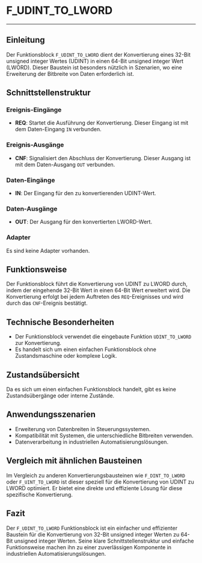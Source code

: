 # F_UDINT_TO_LWORD

* * * * * * * * * *
## Einleitung
Der Funktionsblock `F_UDINT_TO_LWORD` dient der Konvertierung eines 32-Bit unsigned integer Wertes (UDINT) in einen 64-Bit unsigned integer Wert (LWORD). Dieser Baustein ist besonders nützlich in Szenarien, wo eine Erweiterung der Bitbreite von Daten erforderlich ist.

## Schnittstellenstruktur
### **Ereignis-Eingänge**
- **REQ**: Startet die Ausführung der Konvertierung. Dieser Eingang ist mit dem Daten-Eingang `IN` verbunden.

### **Ereignis-Ausgänge**
- **CNF**: Signalisiert den Abschluss der Konvertierung. Dieser Ausgang ist mit dem Daten-Ausgang `OUT` verbunden.

### **Daten-Eingänge**
- **IN**: Der Eingang für den zu konvertierenden UDINT-Wert.

### **Daten-Ausgänge**
- **OUT**: Der Ausgang für den konvertierten LWORD-Wert.

### **Adapter**
Es sind keine Adapter vorhanden.

## Funktionsweise
Der Funktionsblock führt die Konvertierung von UDINT zu LWORD durch, indem der eingehende 32-Bit Wert in einen 64-Bit Wert erweitert wird. Die Konvertierung erfolgt bei jedem Auftreten des `REQ`-Ereignisses und wird durch das `CNF`-Ereignis bestätigt.

## Technische Besonderheiten
- Der Funktionsblock verwendet die eingebaute Funktion `UDINT_TO_LWORD` zur Konvertierung.
- Es handelt sich um einen einfachen Funktionsblock ohne Zustandsmaschine oder komplexe Logik.

## Zustandsübersicht
Da es sich um einen einfachen Funktionsblock handelt, gibt es keine Zustandsübergänge oder interne Zustände.

## Anwendungsszenarien
- Erweiterung von Datenbreiten in Steuerungssystemen.
- Kompatibilität mit Systemen, die unterschiedliche Bitbreiten verwenden.
- Datenverarbeitung in industriellen Automatisierungslösungen.

## Vergleich mit ähnlichen Bausteinen
Im Vergleich zu anderen Konvertierungsbausteinen wie `F_DINT_TO_LWORD` oder `F_UINT_TO_LWORD` ist dieser speziell für die Konvertierung von UDINT zu LWORD optimiert. Er bietet eine direkte und effiziente Lösung für diese spezifische Konvertierung.

## Fazit
Der `F_UDINT_TO_LWORD` Funktionsblock ist ein einfacher und effizienter Baustein für die Konvertierung von 32-Bit unsigned integer Werten zu 64-Bit unsigned integer Werten. Seine klare Schnittstellenstruktur und einfache Funktionsweise machen ihn zu einer zuverlässigen Komponente in industriellen Automatisierungslösungen.